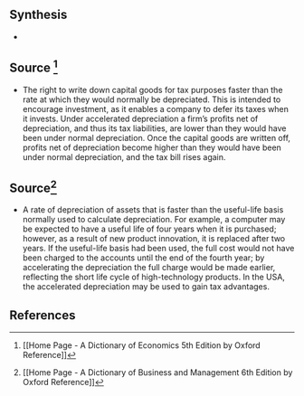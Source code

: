 ## Synthesis
- 
## Source [^1]
- The right to write down capital goods for tax purposes faster than the rate at which they would normally be depreciated. This is intended to encourage investment, as it enables a company to defer its taxes when it invests. Under accelerated depreciation a firm’s profits net of depreciation, and thus its tax liabilities, are lower than they would have been under normal depreciation. Once the capital goods are written off, profits net of depreciation become higher than they would have been under normal depreciation, and the tax bill rises again. 
## Source[^2]
- A rate of depreciation of assets that is faster than the useful-life basis normally used to calculate depreciation. For example, a computer may be expected to have a useful life of four years when it is purchased; however, as a result of new product innovation, it is replaced after two years. If the useful-life basis had been used, the full cost would not have been charged to the accounts until the end of the fourth year; by accelerating the depreciation the full charge would be made earlier, reflecting the short life cycle of high-technology products. In the USA, the accelerated depreciation may be used to gain tax advantages.
## References

[^1]: [[Home Page - A Dictionary of Economics 5th Edition by Oxford Reference]]
[^2]: [[Home Page - A Dictionary of Business and Management 6th Edition by Oxford Reference]]